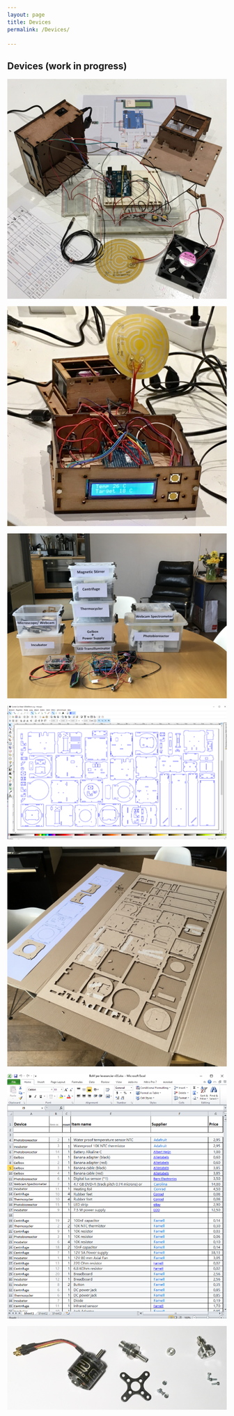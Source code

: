 ```yaml
---
layout: page
title: Devices
permalink: /Devices/

---
```

##  Devices (work in progress)

![](/images/DEV%20Incubator%20Breadboarded.JPG "incubator breadboarded" )

![](/images/DEV%20Incubator%20Soldered.JPG "incubator soldered" )
  
![](/images/DEV%20plastic%20boxes.JPG "Combi Devices" )

![](/images/DEV%20Combisheet%20in%20Inkscape.jpg "combi cutfile" )

![](/images/DEV%20Lasercut%20parts.JPG "combi lasercut parts" )

![](/images/DEV%20combi%20BoM%20.png "combi BoM" )

![](/images/DEV%20Drone%20motor.JPG "Drone Motor" )
